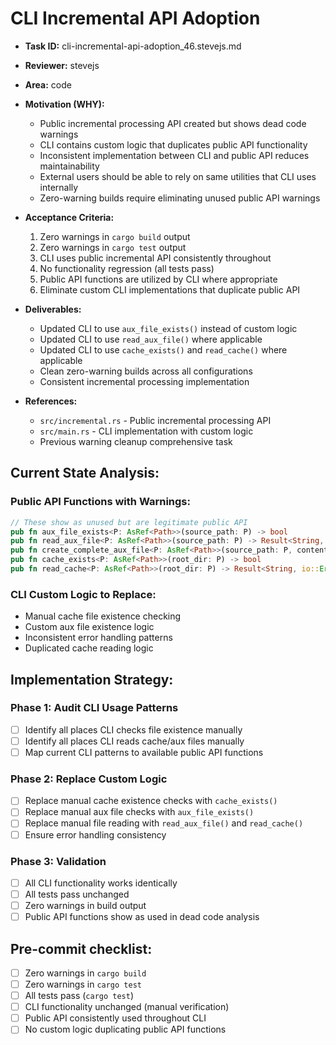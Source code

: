 # CLI Incremental API Adoption

* **Task ID:** cli-incremental-api-adoption_46.stevejs.md
* **Reviewer:** stevejs
* **Area:** code
* **Motivation (WHY):**
  - Public incremental processing API created but shows dead code warnings
  - CLI contains custom logic that duplicates public API functionality
  - Inconsistent implementation between CLI and public API reduces maintainability
  - External users should be able to rely on same utilities that CLI uses internally
  - Zero-warning builds require eliminating unused public API warnings

* **Acceptance Criteria:**
  1. Zero warnings in `cargo build` output
  2. Zero warnings in `cargo test` output  
  3. CLI uses public incremental API consistently throughout
  4. No functionality regression (all tests pass)
  5. Public API functions are utilized by CLI where appropriate
  6. Eliminate custom CLI implementations that duplicate public API

* **Deliverables:**
  - Updated CLI to use `aux_file_exists()` instead of custom logic
  - Updated CLI to use `read_aux_file()` where applicable
  - Updated CLI to use `cache_exists()` and `read_cache()` where applicable
  - Clean zero-warning builds across all configurations
  - Consistent incremental processing implementation

* **References:**
  - `src/incremental.rs` - Public incremental processing API
  - `src/main.rs` - CLI implementation with custom logic
  - Previous warning cleanup comprehensive task

## Current State Analysis:

### Public API Functions with Warnings:
```rust
// These show as unused but are legitimate public API
pub fn aux_file_exists<P: AsRef<Path>>(source_path: P) -> bool
pub fn read_aux_file<P: AsRef<Path>>(source_path: P) -> Result<String, io::Error>
pub fn create_complete_aux_file<P: AsRef<Path>>(source_path: P, content: &str) -> Result<PathBuf, io::Error>
pub fn cache_exists<P: AsRef<Path>>(root_dir: P) -> bool
pub fn read_cache<P: AsRef<Path>>(root_dir: P) -> Result<String, io::Error>
```

### CLI Custom Logic to Replace:
- Manual cache file existence checking
- Custom aux file existence logic
- Inconsistent error handling patterns
- Duplicated cache reading logic

## Implementation Strategy:

### Phase 1: Audit CLI Usage Patterns
- [ ] Identify all places CLI checks file existence manually
- [ ] Identify all places CLI reads cache/aux files manually
- [ ] Map current CLI patterns to available public API functions

### Phase 2: Replace Custom Logic
- [ ] Replace manual cache existence checks with `cache_exists()`
- [ ] Replace manual aux file checks with `aux_file_exists()`
- [ ] Replace manual file reading with `read_aux_file()` and `read_cache()`
- [ ] Ensure error handling consistency

### Phase 3: Validation
- [ ] All CLI functionality works identically
- [ ] All tests pass unchanged
- [ ] Zero warnings in build output
- [ ] Public API functions show as used in dead code analysis

## Pre-commit checklist:
- [ ] Zero warnings in `cargo build`
- [ ] Zero warnings in `cargo test`
- [ ] All tests pass (`cargo test`)
- [ ] CLI functionality unchanged (manual verification)
- [ ] Public API consistently used throughout CLI
- [ ] No custom logic duplicating public API functions
